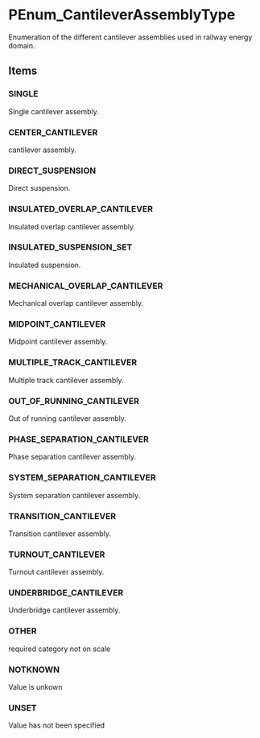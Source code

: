 # PEnum_CantileverAssemblyType

Enumeration of the different cantilever assemblies used in railway energy domain.

## Items

### SINGLE
Single cantilever assembly.

### CENTER_CANTILEVER
cantilever assembly.

### DIRECT_SUSPENSION
Direct suspension.

### INSULATED_OVERLAP_CANTILEVER
Insulated overlap cantilever assembly.

### INSULATED_SUSPENSION_SET
Insulated suspension.

### MECHANICAL_OVERLAP_CANTILEVER
Mechanical overlap cantilever assembly.

### MIDPOINT_CANTILEVER
Midpoint cantilever assembly.

### MULTIPLE_TRACK_CANTILEVER
Multiple track cantilever assembly.

### OUT_OF_RUNNING_CANTILEVER
Out of running cantilever assembly.

### PHASE_SEPARATION_CANTILEVER
Phase separation cantilever assembly.

### SYSTEM_SEPARATION_CANTILEVER
System separation cantilever assembly.

### TRANSITION_CANTILEVER
Transition cantilever assembly.

### TURNOUT_CANTILEVER
Turnout cantilever assembly.

### UNDERBRIDGE_CANTILEVER
Underbridge cantilever assembly.

### OTHER
required category not on scale

### NOTKNOWN
Value is unkown

### UNSET
Value has not been specified
